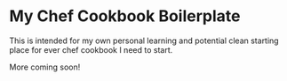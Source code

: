 # My Chef Cookbook Boilerplate

This is intended for my own personal learning and potential clean starting
place for ever chef cookbook I need to start.

More coming soon!


